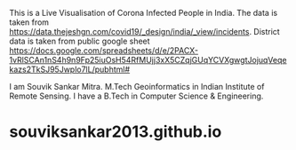 This is a Live Visualisation of Corona Infected People in India. The data is taken from https://data.thejeshgn.com/covid19/_design/india/_view/incidents. District data is taken from public google sheet https://docs.google.com/spreadsheets/d/e/2PACX-1vRlSCAn1nS4h9n9Fp25iuOsH54RfMUjj3xX5CZqjGUqYCVXgwgtJojuqVeqekazs2TkSJ95Jwplo7lL/pubhtml#

I am Souvik Sankar Mitra. M.Tech Geoinformatics in Indian Institute of Remote Sensing. I have a B.Tech in Computer Science & Engineering. 
# souviksankar2013.github.io

